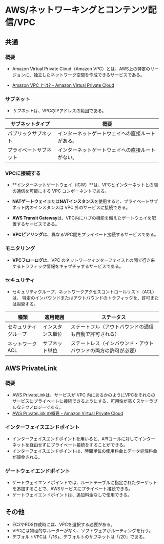 # AWS/ネットワーキングとコンテンツ配信/VPC

## 共通

### 概要

- Amazon Virtual Private Cloud（Amazon VPC）とは、AWS上の特定のリージョンに、独立したネットワーク空間を作成できるサービスである。

- [Amazon VPC とは? - Amazon Virtual Private Cloud](https://docs.aws.amazon.com/ja_jp/vpc/latest/userguide/what-is-amazon-vpc.html)

### サブネット

- *サブネット*は、VPCのIPアドレスの範囲である。

| サブネットタイプ       | 概要                                             |
| ---------------------- | ------------------------------------------------ |
| パブリックサブネット   | インターネットゲートウェイへの直接ルートがある。 |
| プライベートサブネット | インターネットゲートウェイへの直接ルートがない。 |

### VPCに接続する

- **インターネットゲートウェイ（IGW）**は、VPCとインターネットとの間の通信を可能にする VPC コンポーネントである。

- **NATゲートウェイ**または**NATインスタンス**を使用すると、プライベートサブネット内のインスタンスは VPC 外のサービスに接続できる。

- **AWS Transit Gateway**は、VPC内にハブの機能を備えたゲートウェイを配置するサービスである。

- **VPCピアリング**は、異なるVPC間をプライベート接続するサービスである。

### モニタリング

- **VPCフローログ**は、VPC のネットワークインターフェイスとの間で行き来するトラフィック情報をキャプチャするサービスである。

### セキュリティ

- セキュリティグループ、ネットワークアクセスコントロールリスト（ACL）は、
  特定のインバウンドまたはアウトバウンドのトラフィックを、許可または拒否する。

| 種類                 | 適用範囲         | ステータス                                                   |
| -------------------- | ---------------- | ------------------------------------------------------------ |
| セキュリティグループ | インスタンス単位 | ステートフル（アウトバウンドの通信も自動で許可される）       |
| ネットワークACL      | サブネット単位   | ステートレス（インバウンド・アウトバウンドの両方の許可が必要） |

## AWS PrivateLink

### 概要

- AWS PrivateLinkは、サービスが VPC 内にあるかのようにVPCをそれらのサービスにプライベートに接続できるようにする、可用性が高くスケーラブルなテクノロジーである。
- [AWS PrivateLink の概要 - Amazon Virtual Private Cloud](https://docs.aws.amazon.com/ja_jp/vpc/latest/privatelink/what-is-privatelink.html)

### インターフェイスエンドポイント

- インターフェイスエンドポイントを用いると、APIコールに対してインターネットを経由せずにプライベート接続をすることができる。
- インターフェイスエンドポイントは、時間単位の使用料金とデータ処理料金が課金される。

### ゲートウェイエンドポイント

- ゲートウェイエンドポイントでは、ルートテーブルに指定されたターゲットを追加することで、AWSサービスにプライベート接続できる。
- ゲートウェイエンドポイントは、追加料金なしで使用できる。

## その他

- EC2やRDS作成時には、VPCを選択する必要がある。
- VPCには物理的なルーターがなく、ソフトウェアがルーティングを行う。
- デフォルトVPCは「/16」、デフォルトのサブネットは「/20」である。
